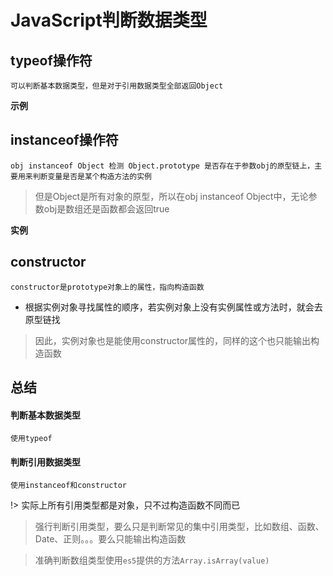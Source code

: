 # JavaScript判断数据类型

## typeof操作符

	可以判断基本数据类型，但是对于引用数据类型全部返回Object

**示例**


## instanceof操作符

	obj instanceof Object 检测 Object.prototype 是否存在于参数obj的原型链上，主要用来判断变量是否是某个构造方法的实例

> 但是Object是所有对象的原型，所以在obj instanceof Object中，无论参数obj是数组还是函数都会返回true

**实例**



## constructor

	constructor是prototype对象上的属性，指向构造函数

* 根据实例对象寻找属性的顺序，若实例对象上没有实例属性或方法时，就会去原型链找

> 因此，实例对象也是能使用constructor属性的，同样的这个也只能输出构造函数

## 总结

#### 判断基本数据类型

	使用typeof

#### 判断引用数据类型

	使用instanceof和constructor

!> 实际上所有引用类型都是对象，只不过构造函数不同而已
> 强行判断引用类型，要么只是判断常见的集中引用类型，比如数组、函数、Date、正则。。。要么只能输出构造函数

> 准确判断数组类型使用`es5`提供的方法`Array.isArray(value)`
